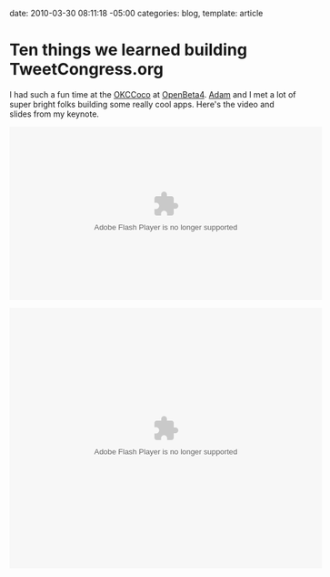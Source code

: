 date: 2010-03-30 08:11:18 -05:00
categories: blog, 
template: article

# Ten things we learned building TweetCongress.org
I had such a fun time at the <a href="http://okccoco.com">OKCCoco</a> at <a href="http://openbeta.extendedbeta.com/openbeta4.html">OpenBeta4</a>. <a href="http://twitter.com/adamstac">Adam</a> and I met a lot of super bright folks building some really cool apps. Here's the video and slides from my keynote.<!--more-->

<embed src="http://blip.tv/play/hPMdgdGxRAI" type="application/x-shockwave-flash" width="550" height="304" allowscriptaccess="always" allowfullscreen="true"></embed>

<div class="slides">
  <object width="550" height="457"><param name="movie" value="http://static.slidesharecdn.com/swf/ssplayer2.swf?doc=tweetcongressopenbeta4-100330100731-phpapp01&rel=0&stripped_title=ten-things-we-learned-building-tweetcongressorg" /><param name="allowFullScreen" value="true"/><param name="allowScriptAccess" value="always"/><embed src="http://static.slidesharecdn.com/swf/ssplayer2.swf?doc=tweetcongressopenbeta4-100330100731-phpapp01&rel=0&stripped_title=ten-things-we-learned-building-tweetcongressorg" type="application/x-shockwave-flash" allowscriptaccess="always" allowfullscreen="true" width="550" height="457"></embed></object>
</div>
